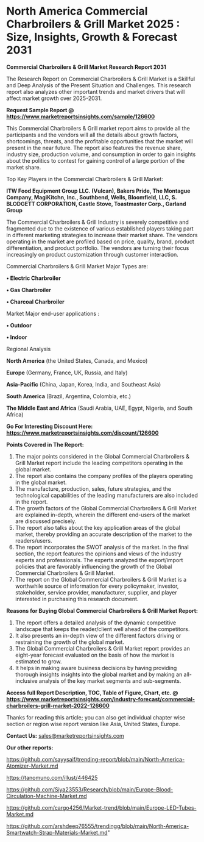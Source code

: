 # North America Commercial Charbroilers & Grill Market 2025 : Size, Insights, Growth & Forecast 2031

<strong>Commercial Charbroilers & Grill Market Research Report 2031</strong>

The Research Report on Commercial Charbroilers & Grill Market is a Skillful and Deep Analysis of the Present Situation and Challenges. This research report also analyzes other important trends and market drivers that will affect market growth over 2025-2031.

<strong>Request Sample Report @ <a href=https://www.marketreportsinsights.com/sample/126600>https://www.marketreportsinsights.com/sample/126600</a></strong>

This Commercial Charbroilers & Grill market report aims to provide all the participants and the vendors will all the details about growth factors, shortcomings, threats, and the profitable opportunities that the market will present in the near future. The report also features the revenue share, industry size, production volume, and consumption in order to gain insights about the politics to contest for gaining control of a large portion of the market share.

Top Key Players in the Commercial Charbroilers & Grill Market:

<strong>ITW Food Equipment Group LLC. (Vulcan), Bakers Pride, The Montague Company, MagiKitchn, Inc., Southbend, Wells, Bloomfield, LLC, S. BLODGETT CORPORATION, Castle Stove, Toastmaster Corp., Garland Group</strong>

The Commercial Charbroilers & Grill Industry is severely competitive and fragmented due to the existence of various established players taking part in different marketing strategies to increase their market share. The vendors operating in the market are profiled based on price, quality, brand, product differentiation, and product portfolio. The vendors are turning their focus increasingly on product customization through customer interaction.

Commercial Charbroilers & Grill Market Major Types are:

<strong>• Electric Charbroiler

• Gas Charbroiler

• Charcoal Charbroiler</strong>

Market Major end-user applications :

<strong>• Outdoor

• Indoor</strong>

Regional Analysis

</u><strong><b>North America</b></strong> (the United States, Canada, and Mexico)

<strong><b>Europe </b></strong>(Germany, France, UK, Russia, and Italy)

<strong><b>Asia-Pacific</b></strong> (China, Japan, Korea, India, and Southeast Asia)

<strong><b>South America</b></strong> (Brazil, Argentina, Colombia, etc.)

<strong><b>The Middle East and Africa</b></strong> (Saudi Arabia, UAE, Egypt, Nigeria, and South Africa)

<strong>Go For Interesting Discount Here: <a href=https://www.marketreportsinsights.com/discount/126600>https://www.marketreportsinsights.com/discount/126600</a></strong>

<strong>Points Covered in The Report:</strong>
<ol>
  <li>The major points considered in the Global Commercial Charbroilers & Grill Market report include the leading competitors operating in the global market.</li>
  <li>The report also contains the company profiles of the players operating in the global market.</li>
  <li>The manufacture, production, sales, future strategies, and the technological capabilities of the leading manufacturers are also included in the report.</li>
  <li>The growth factors of the Global Commercial Charbroilers & Grill Market are explained in-depth, wherein the different end-users of the market are discussed precisely.</li>
  <li>The report also talks about the key application areas of the global market, thereby providing an accurate description of the market to the readers/users.</li>
  <li>The report incorporates the SWOT analysis of the market. In the final section, the report features the opinions and views of the industry experts and professionals. The experts analyzed the export/import policies that are favorably influencing the growth of the Global Commercial Charbroilers & Grill Market.</li>
  <li>The report on the Global Commercial Charbroilers & Grill Market is a worthwhile source of information for every policymaker, investor, stakeholder, service provider, manufacturer, supplier, and player interested in purchasing this research document.</li>
</ol>
<strong>Reasons for Buying Global Commercial Charbroilers & Grill Market Report:</strong>

<ol>
  <li>The report offers a detailed analysis of the dynamic competitive landscape that keeps the reader/client well ahead of the competitors.</li>
  <li>It also presents an in-depth view of the different factors driving or restraining the growth of the global market.</li>
  <li>The Global Commercial Charbroilers & Grill Market report provides an eight-year forecast evaluated on the basis of how the market is estimated to grow.</li>
  <li>It helps in making aware business decisions by having providing thorough insights insights into the global market and by making an all-inclusive analysis of the key market segments and sub-segments.</li>
</ol>
<strong>Access full Report Description, TOC, Table of Figure, Chart, etc. @ <a href=https://www.marketreportsinsights.com/industry-forecast/commercial-charbroilers-grill-market-2022-126600>https://www.marketreportsinsights.com/industry-forecast/commercial-charbroilers-grill-market-2022-126600</a></strong>


Thanks for reading this article; you can also get individual chapter wise section or region wise report version like Asia, United States, Europe.

<strong>Contact Us:</strong>
sales@marketreportsinsights.com

<strong>Our other reports:</strong>

<a href=https://github.com/sayysaif/trending-report/blob/main/North-America-Atomizer-Market.md>https://github.com/sayysaif/trending-report/blob/main/North-America-Atomizer-Market.md</a>

<a href=https://tanomuno.com/illust/446425>https://tanomuno.com/illust/446425</a>

<a href=https://github.com/Siya23553/Research/blob/main/Europe-Blood-Circulation-Machine-Market.md>https://github.com/Siya23553/Research/blob/main/Europe-Blood-Circulation-Machine-Market.md</a>

<a href=https://github.com/cargo4256/Market-trend/blob/main/Europe-LED-Tubes-Market.md>https://github.com/cargo4256/Market-trend/blob/main/Europe-LED-Tubes-Market.md</a>

<a href=https://github.com/arshdeep76555/trendingg/blob/main/North-America-Smartwatch-Strap-Materials-Market.md>https://github.com/arshdeep76555/trendingg/blob/main/North-America-Smartwatch-Strap-Materials-Market.md</a>"
